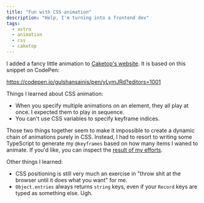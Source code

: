 ```yaml
---
title: "Fun with CSS animation"
description: "Help, I'm turning into a frontend dev"
tags:
  - astro
  - animation
  - css
  - caketop
---
```


I added a fancy little animation to [Caketop's website](https://caketop.app/).
It is based on this snippet on CodePen:

https://codepen.io/gulshansainis/pen/yLymJRd?editors=1001

Things I learned about CSS animation:

- When you specify multiple animations on an element, they all play at once. I expected them to play in sequence.
- You can't use CSS variables to specify keyframe indices.

Those two things together seem to make it impossible to create a dynamic chain of animations purely in CSS.
Instead, I had to resort to writing some TypeScript to generate my `@keyframes` based on how many items I waned to animate.
If you'd like, you can inspect the [result of my efforts](https://github.com/caketop/caketop.github.io/blob/main/src/components/flipper.astro).

Other things I learned:

- CSS positioning is still very much an exercise in "throw shit at the browser until it does what you want" for me.
- `Object.entries` always returns `string` keys, even if your `Record` keys are typed as something else. Ugh.
